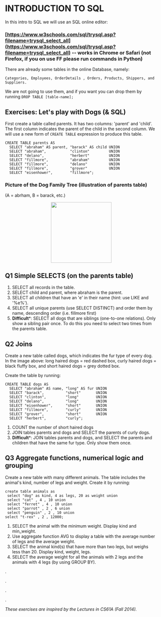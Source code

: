 # INTRODUCTION TO SQL

In this intro to SQL we will use an SQL online editor: 

### [https://www.w3schools.com/sql/trysql.asp?filename=trysql_select_all](https://www.w3schools.com/sql/trysql.asp?filename=trysql_select_all) -- works in Chrome or Safari (not Firefox, if you on use FF please run commands in Python)

There are already some tables in the online Database, namely: 

	Categories, Employees, OrderDetails	, Orders, Products, Shippers, and Suppliers. 

We are not going to use them, and if you want you can drop them by running `DROP TABLE [table-name];`



## Exercises: Let's play with Dogs (& SQL)

First create a table called parents. It has two columns: 'parent' and 'child'. The first column indicates the parent of the child in the second column. We will use a new form of `CREATE TABLE` expression to produce this table.

	CREATE TABLE parents AS
	  SELECT "abraham" AS parent, "barack" AS child UNION
	  SELECT "abraham",           "clinton"         UNION
	  SELECT "delano",            "herbert"         UNION
	  SELECT "fillmore",          "abraham"         UNION
	  SELECT "fillmore",          "delano"          UNION
	  SELECT "fillmore",          "grover"          UNION
	  SELECT "eisenhower",        "fillmore";
	  

### Picture of the Dog Family Tree (illustration of parents table)

(A = abrham, B = barack, etc.)

<center><img src="https://raw.githubusercontent.com/afo/data-x-plaksha/master/09a-sql/reources/family_tree.png" width="200" /></center>
	  
## Q1 Simple SELECTS (on the parents table)
1. SELECT all records in the table.
2. SELECT child and parent, where abraham is the parent.
3. SELECT all children that have an 'e' in their name (hint: use LIKE and '%e%').
4. SELECT all unique parents (use SELECT DISTINCT) and order them by name, descending order (i.e. fillmore first)
5. **Difficult***: SELECT all dogs that are siblings (one-to-one relations). Only show a sibling pair once. To do this you need to select two times from the parents table.

## Q2 Joins

Create a new table called dogs, which indicates the fur type of every dog. In the image above: long haired dogs = red dashed box, curly haired dogs = black fluffy box, and short haired dogs = grey dotted box. 

Create the table by running:
	
	CREATE TABLE dogs AS
	  SELECT "abraham" AS name, "long" AS fur UNION
	  SELECT "barack",          "short"       UNION
	  SELECT "clinton",         "long"        UNION
	  SELECT "delano",          "long"        UNION
	  SELECT "eisenhower",      "short"       UNION
	  SELECT "fillmore",        "curly"       UNION
	  SELECT "grover",          "short"       UNION
	  SELECT "herbert",         "curly";

1. COUNT the number of short haired dogs
2. JOIN tables parents and dogs and SELECT the parents of curly dogs.
2. **Difficult***: JOIN tables parents and dogs, and SELECT the parents and children that have the same fur type. Only show them once.


## Q3 Aggregate functions, numerical logic and grouping

Create a new table with many different animals. The table includes the animal's kind, number of legs and weight. Create it by running:

	create table animals as
	 select "dog" as kind, 4 as legs, 20 as weight union
	 select "cat" , 4 , 10 union
	 select "ferret" , 4 , 10 union
	 select "parrot" , 2 , 6 union
	 select "penguin" , 2 , 10 union
	select "t-rex" , 2 , 12000;
	
1. SELECT the animal with the minimum weight. Display kind and min_weight.
2. Use aggregate function AVG to display a table with the average number of legs and the average weight.
3. SELECT the animal kind(s) that have more than two legs, but weighs less than 20. Display kind, weight, legs.
4. SELECT the average weight for all the animals with 2 legs and the animals with 4 legs (by using GROUP BY).



.

.

.

.

*These exercises are inspired by the Lectures in CS61A (Fall 2014).*
